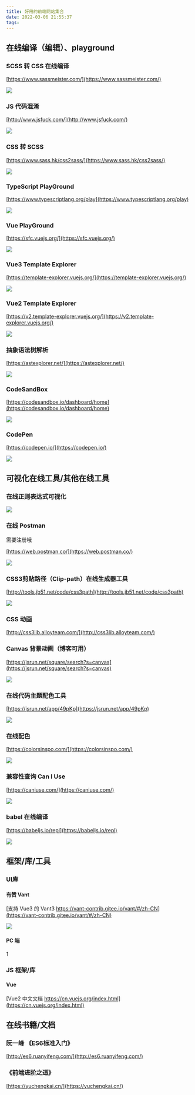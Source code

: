 ```yaml
---
title: 好用的前端网站集合
date: 2022-03-06 21:55:37
tags:
---
```


## 在线编译（编辑）、playground

### SCSS 转 CSS 在线编译

[https://www.sassmeister.com/](https://www.sassmeister.com/)

![](https-::www.sassmeister.com:.jpg)

### JS 代码混淆

[http://www.jsfuck.com/](http://www.jsfuck.com/)

![](http-::www.jsfuck.com:.jpg)

<!-- more -->

### CSS 转 SCSS 

[https://www.sass.hk/css2sass/](https://www.sass.hk/css2sass/)

![](https-::www.sass.hk:css2sass:.jpg)

### TypeScript PlayGround

[https://www.typescriptlang.org/play](https://www.typescriptlang.org/play)

![](https-::www.typescriptlang.org:play.jpg)


### Vue PlayGround

[https://sfc.vuejs.org/](https://sfc.vuejs.org/)

![](https-::sfc.vuejs.org:.jpg)

### Vue3 Template Explorer

[https://template-explorer.vuejs.org/](https://template-explorer.vuejs.org/)

![](https-::template-explorer.vuejs.org:.jpg)

### Vue2 Template Explorer

[https://v2.template-explorer.vuejs.org/](https://v2.template-explorer.vuejs.org/)

![](https-::v2.template-explorer.vuejs.org:.jpg)

### 抽象语法树解析

[https://astexplorer.net/](https://astexplorer.net/)

![](https-::astexplorer.net:.jpg)

### CodeSandBox

[https://codesandbox.io/dashboard/home](https://codesandbox.io/dashboard/home)

![](https-::codesandbox.io:.jpg)

### CodePen

[https://codepen.io/](https://codepen.io/)

![](https-::codepen.io:.jpg)

## 可视化在线工具/其他在线工具

### 在线正则表达式可视化

[](https://jex.im/regulex)

![](https-::jex.im:regulex.jpg)

### 在线 Postman

需要注册哦

[https://web.postman.co/](https://web.postman.co/)

![](https-::web.postman.co:.jpg)


### CSS3剪贴路径（Clip-path）在线生成器工具

[http://tools.jb51.net/code/css3path](http://tools.jb51.net/code/css3path)

![](http-::tools.jb51.net:code:css3path.jpg)

### CSS 动画

[http://css3lib.alloyteam.com/](http://css3lib.alloyteam.com/)

### Canvas 背景动画（博客可用）

[https://jsrun.net/square/search?s=canvas](https://jsrun.net/square/search?s=canvas)

![](https-::jsrun.net:square:search.jpg)

### 在线代码主题配色工具

[https://jsrun.net/app/49pKp](https://jsrun.net/app/49pKp)

![](https-::jsrun.net:app:49pKp.jpg)

### 在线配色

[https://colorsinspo.com/](https://colorsinspo.com/)

![](https-::colorsinspo.com:.jpg)

### 兼容性查询 Can I Use

[https://caniuse.com/](https://caniuse.com/)

![](https-::caniuse.com:.jpg)

### babel 在线编译

[https://babeljs.io/repl](https://babeljs.io/repl)

![](https-::babeljs.io:repl.jpg)

## 框架/库/工具

### UI库

#### 有赞 Vant

[支持 Vue3 的 Vant3 https://vant-contrib.gitee.io/vant/#/zh-CN](https://vant-contrib.gitee.io/vant/#/zh-CN)

![](https-::vant-contrib.gitee.io:vant:::zh-CN.jpg)

#### PC 端

1

### JS 框架/库

#### Vue

[Vue2 中文文档 https://cn.vuejs.org/index.html](https://cn.vuejs.org/index.html)




## 在线书籍/文档

### 阮一峰 《ES6标准入门》

[http://es6.ruanyifeng.com/](http://es6.ruanyifeng.com/)

### 《前端进阶之道》

[https://yuchengkai.cn/](https://yuchengkai.cn/)